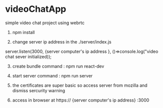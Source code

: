 # videoChatApp
simple video chat project using webrtc

1. npm install 

2. change server ip address in the ./server/index.js

server.listen(3000, {server computer's ip address  }, ()=>console.log("video chat sever initialized));

3. create bundle command : npm run react-dev

4. start server command : npm run server 

5. the certificates are super basic so access server from mozilla and dismiss sercurity warning 

6. access in browser at https:// {server computer's ip address} :3000